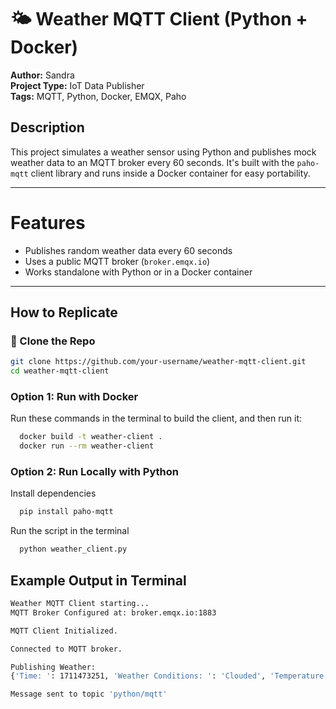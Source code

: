 # 🌤️ Weather MQTT Client (Python + Docker)

**Author:** Sandra  
**Project Type:** IoT Data Publisher  
**Tags:** MQTT, Python, Docker, EMQX, Paho

## Description

This project simulates a weather sensor using Python and publishes mock weather data to an MQTT broker every 60 seconds. It's built with the `paho-mqtt` client library and runs inside a Docker container for easy portability.

---

# Features
- Publishes random weather data every 60 seconds
- Uses a public MQTT broker (`broker.emqx.io`)
- Works standalone with Python or in a Docker container

---

## How to Replicate

### 🔹 Clone the Repo

```bash
git clone https://github.com/your-username/weather-mqtt-client.git
cd weather-mqtt-client
```

### Option 1: Run with Docker
Run these commands in the terminal to build the client, and then run it:
```bash  
  docker build -t weather-client .
  docker run --rm weather-client
```

### Option 2: Run Locally with Python
Install dependencies
```bash
  pip install paho-mqtt
```

Run the script in the terminal
```bash
  python weather_client.py
```


## Example Output in Terminal
```bash
Weather MQTT Client starting...
MQTT Broker Configured at: broker.emqx.io:1883

MQTT Client Initialized.

Connected to MQTT broker.

Publishing Weather:
{'Time: ': 1711473251, 'Weather Conditions: ': 'Clouded', 'Temperature: ': 22, 'Wind Speed: ': 7, 'Wind Direction: ': 'West'}

Message sent to topic 'python/mqtt'
```
